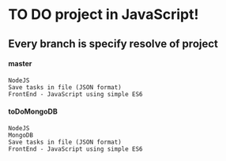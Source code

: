 # TO DO project in JavaScript!

## Every branch is specify resolve of project

#### master 
```
NodeJS
Save tasks in file (JSON format)
FrontEnd - JavaScript using simple ES6
```
#### toDoMongoDB
```
NodeJS
MongoDB
Save tasks in file (JSON format)
FrontEnd - JavaScript using simple ES6
```